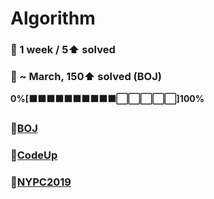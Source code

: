 # Algorithm
### 🎯 1 week / 5⬆ solved
### 🎯 ~ March, 150⬆ solved (BOJ)
**0%[⬛⬛⬛⬛⬛⬛⬛⬛⬛⬛⬜⬜⬜⬜⬜]100%**



### 📂[BOJ](https://github.com/ajy720/Algorithm/tree/master/BOJ)
### 📂[CodeUp](https://github.com/ajy720/Algorithm/tree/master/CodeUp)
### 📂[NYPC2019](https://github.com/ajy720/Algorithm/tree/master/NYPC2019)



